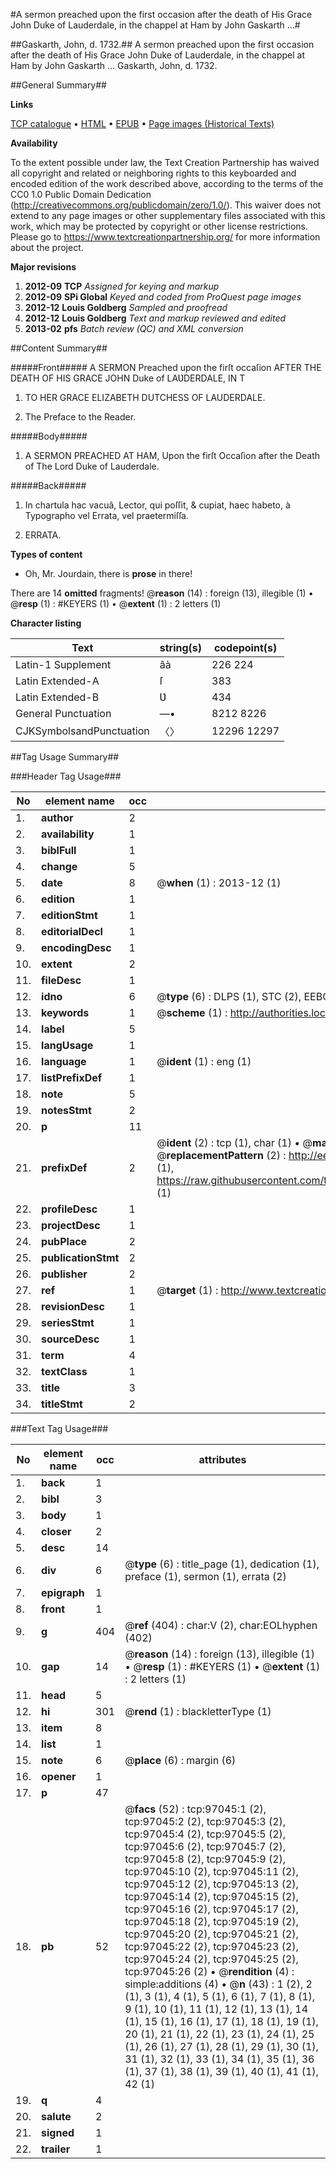 #A sermon preached upon the first occasion after the death of His Grace John Duke of Lauderdale, in the chappel at Ham by John Gaskarth ...#

##Gaskarth, John, d. 1732.##
A sermon preached upon the first occasion after the death of His Grace John Duke of Lauderdale, in the chappel at Ham by John Gaskarth ...
Gaskarth, John, d. 1732.

##General Summary##

**Links**

[TCP catalogue](http://www.ota.ox.ac.uk/tcp/)  • 
[HTML](http://tei.it.ox.ac.uk/tcp/Texts-HTML/free/A42/A42432.html)  • 
[EPUB](http://tei.it.ox.ac.uk/tcp/Texts-EPUB/free/A42/A42432.epub) • 
[Page images (Historical Texts)](https://historicaltexts.jisc.ac.uk/eebo-13065042e)

**Availability**

To the extent possible under law, the Text Creation Partnership has waived all copyright and related or neighboring rights to this keyboarded and encoded edition of the work described above, according to the terms of the CC0 1.0 Public Domain Dedication (http://creativecommons.org/publicdomain/zero/1.0/). This waiver does not extend to any page images or other supplementary files associated with this work, which may be protected by copyright or other license restrictions. Please go to https://www.textcreationpartnership.org/ for more information about the project.

**Major revisions**

1. __2012-09__ __TCP__ *Assigned for keying and markup*
1. __2012-09__ __SPi Global__ *Keyed and coded from ProQuest page images*
1. __2012-12__ __Louis Goldberg__ *Sampled and proofread*
1. __2012-12__ __Louis Goldberg__ *Text and markup reviewed and edited*
1. __2013-02__ __pfs__ *Batch review (QC) and XML conversion*

##Content Summary##

#####Front#####
A SERMON Preached upon the firſt occaſion AFTER THE DEATH OF HIS GRACE JOHN Duke of LAƲDERDALE, IN T
1. TO HER GRACE ELIZABETH DUTCHESS OF LAUDERDALE.

1. The Preface to the Reader.

#####Body#####

1. A SERMON PREACHED AT HAM, Upon the firſt Occaſion after the Death of The Lord Duke of Lauderdale.

#####Back#####

1. In chartula hac vacuâ, Lector, qui poſſit, & cupiat, haec habeto, à Typographo vel Errata, vel praetermiſſa.

1. ERRATA.

**Types of content**

  * Oh, Mr. Jourdain, there is **prose** in there!

There are 14 **omitted** fragments! 
 @__reason__ (14) : foreign (13), illegible (1)  •  @__resp__ (1) : #KEYERS (1)  •  @__extent__ (1) : 2 letters (1)

**Character listing**


|Text|string(s)|codepoint(s)|
|---|---|---|
|Latin-1 Supplement|âà|226 224|
|Latin Extended-A|ſ|383|
|Latin Extended-B|Ʋ|434|
|General Punctuation|—•|8212 8226|
|CJKSymbolsandPunctuation|〈〉|12296 12297|

##Tag Usage Summary##

###Header Tag Usage###

|No|element name|occ|attributes|
|---|---|---|---|
|1.|__author__|2||
|2.|__availability__|1||
|3.|__biblFull__|1||
|4.|__change__|5||
|5.|__date__|8| @__when__ (1) : 2013-12 (1)|
|6.|__edition__|1||
|7.|__editionStmt__|1||
|8.|__editorialDecl__|1||
|9.|__encodingDesc__|1||
|10.|__extent__|2||
|11.|__fileDesc__|1||
|12.|__idno__|6| @__type__ (6) : DLPS (1), STC (2), EEBO-CITATION (1), OCLC (1), VID (1)|
|13.|__keywords__|1| @__scheme__ (1) : http://authorities.loc.gov/ (1)|
|14.|__label__|5||
|15.|__langUsage__|1||
|16.|__language__|1| @__ident__ (1) : eng (1)|
|17.|__listPrefixDef__|1||
|18.|__note__|5||
|19.|__notesStmt__|2||
|20.|__p__|11||
|21.|__prefixDef__|2| @__ident__ (2) : tcp (1), char (1)  •  @__matchPattern__ (2) : ([0-9\-]+):([0-9IVX]+) (1), (.+) (1)  •  @__replacementPattern__ (2) : http://eebo.chadwyck.com/downloadtiff?vid=$1&page=$2 (1), https://raw.githubusercontent.com/textcreationpartnership/Texts/master/tcpchars.xml#$1 (1)|
|22.|__profileDesc__|1||
|23.|__projectDesc__|1||
|24.|__pubPlace__|2||
|25.|__publicationStmt__|2||
|26.|__publisher__|2||
|27.|__ref__|1| @__target__ (1) : http://www.textcreationpartnership.org/docs/. (1)|
|28.|__revisionDesc__|1||
|29.|__seriesStmt__|1||
|30.|__sourceDesc__|1||
|31.|__term__|4||
|32.|__textClass__|1||
|33.|__title__|3||
|34.|__titleStmt__|2||


###Text Tag Usage###

|No|element name|occ|attributes|
|---|---|---|---|
|1.|__back__|1||
|2.|__bibl__|3||
|3.|__body__|1||
|4.|__closer__|2||
|5.|__desc__|14||
|6.|__div__|6| @__type__ (6) : title_page (1), dedication (1), preface (1), sermon (1), errata (2)|
|7.|__epigraph__|1||
|8.|__front__|1||
|9.|__g__|404| @__ref__ (404) : char:V (2), char:EOLhyphen (402)|
|10.|__gap__|14| @__reason__ (14) : foreign (13), illegible (1)  •  @__resp__ (1) : #KEYERS (1)  •  @__extent__ (1) : 2 letters (1)|
|11.|__head__|5||
|12.|__hi__|301| @__rend__ (1) : blackletterType (1)|
|13.|__item__|8||
|14.|__list__|1||
|15.|__note__|6| @__place__ (6) : margin (6)|
|16.|__opener__|1||
|17.|__p__|47||
|18.|__pb__|52| @__facs__ (52) : tcp:97045:1 (2), tcp:97045:2 (2), tcp:97045:3 (2), tcp:97045:4 (2), tcp:97045:5 (2), tcp:97045:6 (2), tcp:97045:7 (2), tcp:97045:8 (2), tcp:97045:9 (2), tcp:97045:10 (2), tcp:97045:11 (2), tcp:97045:12 (2), tcp:97045:13 (2), tcp:97045:14 (2), tcp:97045:15 (2), tcp:97045:16 (2), tcp:97045:17 (2), tcp:97045:18 (2), tcp:97045:19 (2), tcp:97045:20 (2), tcp:97045:21 (2), tcp:97045:22 (2), tcp:97045:23 (2), tcp:97045:24 (2), tcp:97045:25 (2), tcp:97045:26 (2)  •  @__rendition__ (4) : simple:additions (4)  •  @__n__ (43) : 1 (2), 2 (1), 3 (1), 4 (1), 5 (1), 6 (1), 7 (1), 8 (1), 9 (1), 10 (1), 11 (1), 12 (1), 13 (1), 14 (1), 15 (1), 16 (1), 17 (1), 18 (1), 19 (1), 20 (1), 21 (1), 22 (1), 23 (1), 24 (1), 25 (1), 26 (1), 27 (1), 28 (1), 29 (1), 30 (1), 31 (1), 32 (1), 33 (1), 34 (1), 35 (1), 36 (1), 37 (1), 38 (1), 39 (1), 40 (1), 41 (1), 42 (1)|
|19.|__q__|4||
|20.|__salute__|2||
|21.|__signed__|1||
|22.|__trailer__|1||
